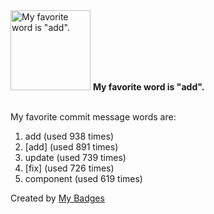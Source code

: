<img src="https://my-badges.github.io/my-badges/favorite-word.png" alt="My favorite word is &quot;add&quot;." title="My favorite word is &quot;add&quot;." width="128">
<strong>My favorite word is &quot;add&quot;.</strong>
<br><br>

My favorite commit message words are:

1. add (used 938 times)
2. [add] (used 891 times)
3. update (used 739 times)
4. [fix] (used 726 times)
5. component (used 619 times)


Created by <a href="https://github.com/my-badges/my-badges">My Badges</a>